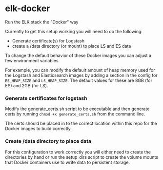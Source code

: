# elk-docker
Run the ELK stack the "Docker" way

Currently to get this setup working you will need to do the following:

 * Generate certificate(s) for Logstash
 * create a /data directory (or mount) to place LS and ES data

To change the default behavior of these Docker images you can adjust a few environment variables.

For example, you can modify the default amount of heap memory used for the Logstash and Elasticsearch images by adding a section in the config for `ES_HEAP_SIZE` and `LS_HEAP_SIZE`.  The default values for these are 8GB (for ES) and 2GB (for LS).

### Generate certificates for logstash

Modify the generate_certs.sh script to be executable and then generate certs by running `chmod +x generate_certs.sh` from the command line.

The certs should be placed in to the correct location within this repo for the Docker images to build correctly.

### Create /data directory to place data

For this configuration to work correctly you will either need to create the directories by hand or run the setup_dirs script to create the volume mounts that Docker containers use to write data to persistent storage.
